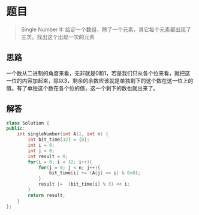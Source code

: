# 题目
> Single Number II: 给定一个数组，除了一个元素，其它每个元素都出现了三次，找出这个出现一次的元素

## 思路
一个数从二进制的角度来看，无非就是0和1，若是我们只从各个位来看，就把这一位的内容加起来，除以3，剩余的余数应该就是单独剩下的这个数在这一位上的值。有了单独这个数在各个位的值，这一个剩下的数也就出来了。

## 解答
```c++
class Solution {
public:
    int singleNumber(int A[], int n) {
        int bit_time[32] = {0};
        int i = 0;
        int j = 0;
        int result = 0;
        for(i = 0; i < 32; i++){
            for(j = 0; j < n; j++){
                bit_time[i] += (A[j] >> i) & 0x01;
            }
            result |=  (bit_time[i] % 3) << i;
        }
        return result;       
    }
};
```